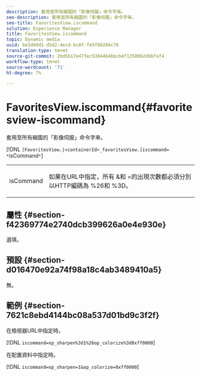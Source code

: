 ```yaml
---
description: 套用至所有縮圖的「影像伺服」命令字串。
seo-description: 套用至所有縮圖的「影像伺服」命令字串。
seo-title: FavoritesView.iscommand
solution: Experience Manager
title: FavoritesView.iscommand
topic: Dynamic media
uuid: be3d49d1-d5d2-4ecd-bc8f-fe5f80204c76
translation-type: tm+mt
source-git-commit: 2bd5b17e473ec53844b4bbcb4f13580b2d6bfaf4
workflow-type: tm+mt
source-wordcount: '71'
ht-degree: 7%

---
```



# FavoritesView.iscommand{#favoritesview-iscommand}

套用至所有縮圖的「影像伺服」命令字串。

[!DNL `[FavoritesView.|<containerId>_favoritesView.]iscommand= *`isCommand`*`]

<table id="table_2B109D2F91E64B5382B31921C3780FA5"> 
 <tbody> 
  <tr> 
   <td colname="col1"> <p><span class="codeph"><span class="varname"> isCommand</span></span> </p> </td> 
   <td colname="col2"> <p> 如果在URL中指定，所有<span class="codeph"> &amp;</span>和<span class="codeph"> =</span>的出現次數都必須分別以HTTP編碼為<span class="codeph"> %26</span>和<span class="codeph"> %3D</span>。 </p> </td> 
  </tr> 
 </tbody> 
</table>

## 屬性 {#section-f42369774e2740dcb399626a0e4e930e}

選填。

## 預設 {#section-d016470e92a74f98a18c4ab3489410a5}

無。

## 範例 {#section-7621c8ebd4144bc08a537d01bd9c3f2f}

在檢視器URL中指定時。

[!DNL `iscommand=op_sharpen%3d1%26op_colorize%3d0xff0000`]

在配置資料中指定時。

[!DNL `iscommand=op_sharpen=1&op_colorize=0xff0000`]
